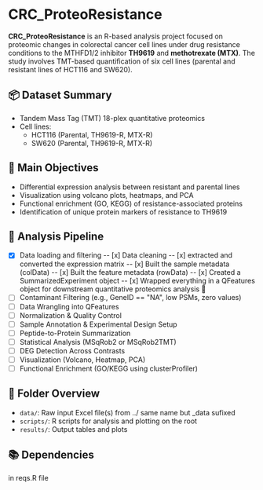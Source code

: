 # CRC_ProteoResistance

**CRC_ProteoResistance** is an R-based analysis project focused on proteomic changes in colorectal cancer cell lines under drug resistance conditions to the MTHFD1/2 inhibitor **TH9619** and **methotrexate (MTX)**. The study involves TMT-based quantification of six cell lines (parental and resistant lines of HCT116 and SW620).

## 📦 Dataset Summary

- Tandem Mass Tag (TMT) 18-plex quantitative proteomics
- Cell lines:
  - HCT116 (Parental, TH9619-R, MTX-R)
  - SW620 (Parental, TH9619-R, MTX-R)

## 🧪 Main Objectives

- Differential expression analysis between resistant and parental lines
- Visualization using volcano plots, heatmaps, and PCA
- Functional enrichment (GO, KEGG) of resistance-associated proteins
- Identification of unique protein markers of resistance to TH9619

## 🔬 Analysis Pipeline

- [x] Data loading and filtering
-- [x] Data cleaning
-- [x] extracted and converted the expression matrix
-- [x] Built the sample metadata (colData)
-- [x] Built the feature metadata (rowData)
-- [x] Created a SummarizedExperiment object
-- [x] Wrapped everything in a QFeatures object for downstream quantitative proteomics analysis 🎉
- [ ] Contaminant Filtering (e.g., GeneID == "NA", low PSMs, zero values)
- [ ] Data Wrangling into QFeatures
- [ ] Normalization & Quality Control
- [ ] Sample Annotation & Experimental Design Setup
- [ ] Peptide-to-Protein Summarization
- [ ] Statistical Analysis (MSqRob2 or MSqRob2TMT)
- [ ] DEG Detection Across Contrasts
- [ ] Visualization (Volcano, Heatmap, PCA)
- [ ] Functional Enrichment (GO/KEGG using clusterProfiler)

## 📁 Folder Overview

- `data/`: Raw input Excel file(s) from ../ same name but _data sufixed
- `scripts/`: R scripts for analysis and plotting on the root
- `results/`: Output tables and plots

## 📚 Dependencies

in reqs.R file
